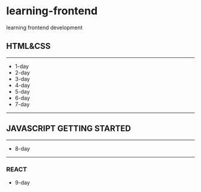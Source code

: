 # learning-frontend
learning frontend development

## HTML&CSS
----------
- 1-day
- 2-day
- 3-day
- 4-day
- 5-day
- 6-day
- 7-day
----------

## JAVASCRIPT GETTING STARTED
----------
- 8-day

----------

### REACT
- 9-day

